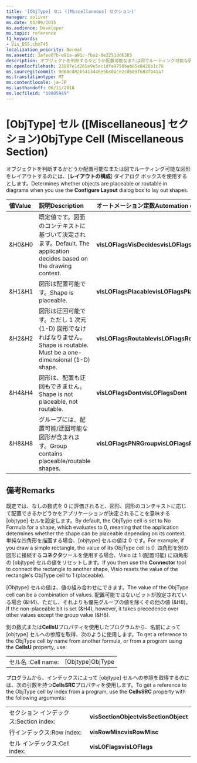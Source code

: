 ```yaml
---
title: '[ObjType] セル ([Miscellaneous] セクション)'
manager: soliver
ms.date: 03/09/2015
ms.audience: Developer
ms.topic: reference
f1_keywords:
- Vis_DSS.chm745
localization_priority: Normal
ms.assetid: 3afee07b-e91a-a91c-fba2-0e3251dd6385
description: オブジェクトを判断するかどうか配置可能なまたは図でルーティング可能な図形をレイアウトするのには、[レイアウトの構成] ダイアログ ボックスを使用するとします。
ms.openlocfilehash: 23887e1d265e9e5ac1dfa9750bab65e8428b1c76
ms.sourcegitcommit: 9d60cd82b5413446e5bc8ace2cd689f683fb41a7
ms.translationtype: MT
ms.contentlocale: ja-JP
ms.lasthandoff: 06/11/2018
ms.locfileid: "19805949"
---
```

# <a name="objtype-cell-miscellaneous-section"></a><span data-ttu-id="61282-103">[ObjType] セル ([Miscellaneous] セクション)</span><span class="sxs-lookup"><span data-stu-id="61282-103">ObjType Cell (Miscellaneous Section)</span></span>

<span data-ttu-id="61282-104">オブジェクトを判断するかどうか配置可能なまたは図でルーティング可能な図形をレイアウトするのには、[**レイアウトの構成**] ダイアログ ボックスを使用するとします。</span><span class="sxs-lookup"><span data-stu-id="61282-104">Determines whether objects are placeable or routable in diagrams when you use the **Configure Layout** dialog box to lay out shapes.</span></span> 
  
|<span data-ttu-id="61282-105">**値**</span><span class="sxs-lookup"><span data-stu-id="61282-105">**Value**</span></span>|<span data-ttu-id="61282-106">**説明**</span><span class="sxs-lookup"><span data-stu-id="61282-106">**Description**</span></span>|<span data-ttu-id="61282-107">**オートメーション定数**</span><span class="sxs-lookup"><span data-stu-id="61282-107">**Automation constant**</span></span>|
|:-----|:-----|:-----|
|<span data-ttu-id="61282-108">&amp;H0</span><span class="sxs-lookup"><span data-stu-id="61282-108">&amp;H0</span></span>  <br/> |<span data-ttu-id="61282-p101">既定値です。図面のコンテキストに基づいて決定されます。</span><span class="sxs-lookup"><span data-stu-id="61282-p101">Default. The application decides based on the drawing context.</span></span>  <br/> |<span data-ttu-id="61282-111">**visLOFlagsVisDecides**</span><span class="sxs-lookup"><span data-stu-id="61282-111">**visLOFlagsVisDecides**</span></span> <br/> |
|<span data-ttu-id="61282-112">&amp;H1</span><span class="sxs-lookup"><span data-stu-id="61282-112">&amp;H1</span></span>  <br/> |<span data-ttu-id="61282-113">図形は配置可能です。</span><span class="sxs-lookup"><span data-stu-id="61282-113">Shape is placeable.</span></span>  <br/> |<span data-ttu-id="61282-114">**visLOFlagsPlacable**</span><span class="sxs-lookup"><span data-stu-id="61282-114">**visLOFlagsPlacable**</span></span> <br/> |
|<span data-ttu-id="61282-115">&amp;H2</span><span class="sxs-lookup"><span data-stu-id="61282-115">&amp;H2</span></span>  <br/> |<span data-ttu-id="61282-p102">図形は迂回可能です。ただし 1 次元 (1-D) 図形でなければなりません。</span><span class="sxs-lookup"><span data-stu-id="61282-p102">Shape is routable. Must be a one-dimensional (1-D) shape.</span></span>  <br/> |<span data-ttu-id="61282-118">**visLOFlagsRoutable**</span><span class="sxs-lookup"><span data-stu-id="61282-118">**visLOFlagsRoutable**</span></span> <br/> |
|<span data-ttu-id="61282-119">&amp;H4</span><span class="sxs-lookup"><span data-stu-id="61282-119">&amp;H4</span></span>  <br/> |<span data-ttu-id="61282-120">図形は、配置も迂回もできません。</span><span class="sxs-lookup"><span data-stu-id="61282-120">Shape is not placeable, not routable.</span></span>  <br/> |<span data-ttu-id="61282-121">**visLOFlagsDont**</span><span class="sxs-lookup"><span data-stu-id="61282-121">**visLOFlagsDont**</span></span> <br/> |
|<span data-ttu-id="61282-122">&amp;H8</span><span class="sxs-lookup"><span data-stu-id="61282-122">&amp;H8</span></span>  <br/> |<span data-ttu-id="61282-123">グループには、配置可能/迂回可能な図形が含まれます。</span><span class="sxs-lookup"><span data-stu-id="61282-123">Group contains placeable/routable shapes.</span></span>  <br/> |<span data-ttu-id="61282-124">**visLOFlagsPNRGroup**</span><span class="sxs-lookup"><span data-stu-id="61282-124">**visLOFlagsPNRGroup**</span></span> <br/> |
   
## <a name="remarks"></a><span data-ttu-id="61282-125">備考</span><span class="sxs-lookup"><span data-stu-id="61282-125">Remarks</span></span>

<span data-ttu-id="61282-126">既定では、なしの数式を 0 に評価されると、図形、図形のコンテキストに応じて配置できるかどうかをアプリケーションが決定されることを意味する [objtype] セルを設定します。</span><span class="sxs-lookup"><span data-stu-id="61282-126">By default, the ObjType cell is set to No Formula for a shape, which evaluates to 0, meaning that the application determines whether the shape can be placeable depending on its context.</span></span> <span data-ttu-id="61282-127">単純な四角形を描画する場合、[objtype] セルの値は 0 です。</span><span class="sxs-lookup"><span data-stu-id="61282-127">For example, if you draw a simple rectangle, the value of its ObjType cell is 0.</span></span> <span data-ttu-id="61282-128">四角形を別の図形に接続する**コネクタ**ツールを使用する場合、Visio は 1 (配置可能) に四角形の [objtype] セルの値をリセットします。</span><span class="sxs-lookup"><span data-stu-id="61282-128">If you then use the **Connector** tool to connect the rectangle to another shape, Visio resets the value of the rectangle's ObjType cell to 1 (placeable).</span></span> 
  
<span data-ttu-id="61282-129">[Objtype] セルの値は、値の組み合わせにできます。</span><span class="sxs-lookup"><span data-stu-id="61282-129">The value of the ObjType cell can be a combination of values.</span></span> <span data-ttu-id="61282-130">配置可能ではないビットが設定されている場合 (&amp;H4)、ただし、それよりも優先グループの値を除くその他の値 (&amp;H8)。</span><span class="sxs-lookup"><span data-stu-id="61282-130">If the non-placeable bit is set (&amp;H4), however, it takes precedence over other values except the group value (&amp;H8).</span></span>
  
<span data-ttu-id="61282-131">別の数式または**CellsU**プロパティを使用したプログラムから、名前によって [objtype] セルへの参照を取得、次のように使用します。</span><span class="sxs-lookup"><span data-stu-id="61282-131">To get a reference to the ObjType cell by name from another formula, or from a program using the **CellsU** property, use:</span></span> 
  
|||
|:-----|:-----|
|<span data-ttu-id="61282-132">セル名 :</span><span class="sxs-lookup"><span data-stu-id="61282-132">Cell name:</span></span>  <br/> |<span data-ttu-id="61282-133">[Objtype]</span><span class="sxs-lookup"><span data-stu-id="61282-133">ObjType</span></span>  <br/> |
   
<span data-ttu-id="61282-134">プログラムから、インデックスによって [objtype] セルへの参照を取得するのには、次の引数を持つ**CellsSRC**プロパティを使用します。</span><span class="sxs-lookup"><span data-stu-id="61282-134">To get a reference to the ObjType cell by index from a program, use the **CellsSRC** property with the following arguments:</span></span> 
  
|||
|:-----|:-----|
|<span data-ttu-id="61282-135">セクション インデックス:</span><span class="sxs-lookup"><span data-stu-id="61282-135">Section index:</span></span>  <br/> |<span data-ttu-id="61282-136">**visSectionObject**</span><span class="sxs-lookup"><span data-stu-id="61282-136">**visSectionObject**</span></span> <br/> |
|<span data-ttu-id="61282-137">行インデックス:</span><span class="sxs-lookup"><span data-stu-id="61282-137">Row index:</span></span>  <br/> |<span data-ttu-id="61282-138">**visRowMisc**</span><span class="sxs-lookup"><span data-stu-id="61282-138">**visRowMisc**</span></span> <br/> |
|<span data-ttu-id="61282-139">セル インデックス:</span><span class="sxs-lookup"><span data-stu-id="61282-139">Cell index:</span></span>  <br/> |<span data-ttu-id="61282-140">**visLOFlags**</span><span class="sxs-lookup"><span data-stu-id="61282-140">**visLOFlags**</span></span> <br/> |
   

